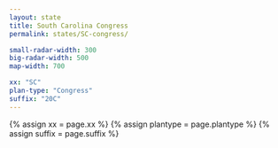 ```yaml
---
layout: state
title: South Carolina Congress
permalink: states/SC-congress/

small-radar-width: 300
big-radar-width: 500
map-width: 700

xx: "SC"
plan-type: "Congress"
suffix: "20C"
---
```


{% assign xx = page.xx %}
{% assign plantype = page.plantype %}
{% assign suffix = page.suffix %}